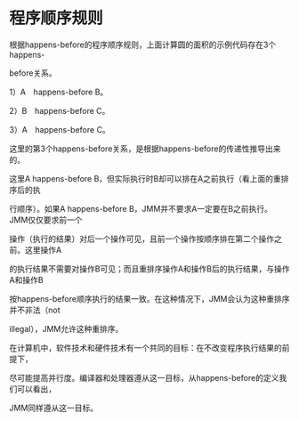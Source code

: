 # 程序顺序规则

根据happens-before的程序顺序规则，上面计算圆的面积的示例代码存在3个happens-

before关系。

1）A　happens-before B。

2）B　happens-before C。

3）A　happens-before C。

这里的第3个happens-before关系，是根据happens-before的传递性推导出来的。

这里A happens-before B，但实际执行时B却可以排在A之前执行（看上面的重排序后的执

行顺序）。如果A happens-before B，JMM并不要求A一定要在B之前执行。JMM仅仅要求前一个

操作（执行的结果）对后一个操作可见，且前一个操作按顺序排在第二个操作之前。这里操作A

的执行结果不需要对操作B可见；而且重排序操作A和操作B后的执行结果，与操作A和操作B

按happens-before顺序执行的结果一致。在这种情况下，JMM会认为这种重排序并不非法（not

illegal），JMM允许这种重排序。

在计算机中，软件技术和硬件技术有一个共同的目标：在不改变程序执行结果的前提下，

尽可能提高并行度。编译器和处理器遵从这一目标，从happens-before的定义我们可以看出，

JMM同样遵从这一目标。

